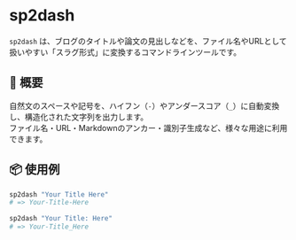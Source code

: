# sp2dash

`sp2dash` は、ブログのタイトルや論文の見出しなどを、ファイル名やURLとして扱いやすい「スラグ形式」に変換するコマンドラインツールです。

## 🔧 概要

自然文のスペースや記号を、ハイフン（`-`）やアンダースコア（`_`）に自動変換し、構造化された文字列を出力します。  
ファイル名・URL・Markdownのアンカー・識別子生成など、様々な用途に利用できます。

## 📦 使用例

```bash
sp2dash "Your Title Here"
# => Your-Title-Here

sp2dash "Your Title: Here"
# => Your-Title_Here
